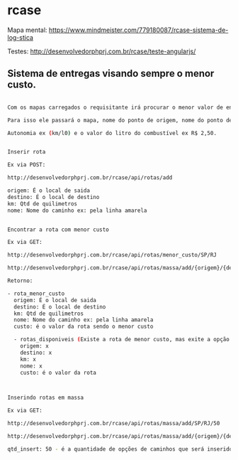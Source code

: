 # rcase


Mapa mental: https://www.mindmeister.com/779180087/rcase-sistema-de-log-stica

Testes: http://desenvolvedorphprj.com.br/rcase/teste-angularjs/


## Sistema de entregas visando sempre o menor custo.


```bash

Com os mapas carregados o requisitante irá procurar o menor valor de entrega e seu caminho.

Para isso ele passará o mapa, nome do ponto de origem, nome do ponto de destino.

Autonomia ex (km/l0) e o valor do litro do combustível ex R$ 2,50.

```

```bash

Inserir rota

Ex via POST:

http://desenvolvedorphprj.com.br/rcase/api/rotas/add

origem: É o local de saida
destino: É o local de destino
km: Qtd de quilimetros 
nome: Nome do caminho ex: pela linha amarela


```


```bash

Encontrar a rota com menor custo

Ex via GET:

http://desenvolvedorphprj.com.br/rcase/api/rotas/menor_custo/SP/RJ

http://desenvolvedorphprj.com.br/rcase/api/rotas/massa/add/{origem}/{destino}

Retorno:

- rota_menor_custo
  origem: É o local de saida
  destino: É o local de destino
  km: Qtd de quilimetros 
  nome: Nome do caminho ex: pela linha amarela
  custo: é o valor da rota sendo o menor custo

  - rotas_disponiveis (Existe a rota de menor custo, mas exite a opção se selecionar uma das outras rotas)
    origem: x
    destino: x
    km: x
    nome: x
    custo: é o valor da rota



```

```bash

Inserindo rotas em massa

Ex via GET:

http://desenvolvedorphprj.com.br/rcase/api/rotas/massa/add/SP/RJ/50

http://desenvolvedorphprj.com.br/rcase/api/rotas/massa/add/{origem}/{destino}/{qtd_insert}

qtd_insert: 50 - é a quantidade de opções de caminhos que será inserido com a origem SP e destino RJ



```
